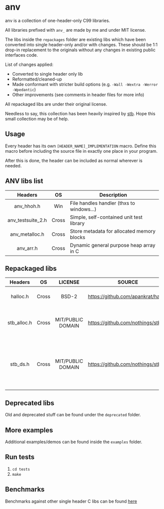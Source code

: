 # anv

anv is a collection of one-header-only C99 libraries.

All libraries prefixed with `anv_` are made by me and under MIT license.

The libs inside the `repackages` folder are existing libs which have been converted
into single header-only and/or with changes. These should be 1:1 drop-in replacement
to the originals without any changes in existing public interfaces code.

List of changes applied:

- Converted to single header only lib
- Reformatted/cleaned-up
- Made conformant with stricter build options (e.g. `-Wall -Wextra -Werror -Wpedantic`)
- Other improvements (see comments in header files for more info)

All repackaged libs are under their original license.

Needless to say, this collection has been heavily inspired by [stb](https://github.com/nothings/stb).
Hope this small collection may be of help.

## Usage

Every header has its own `[HEADER_NAME]_IMPLEMENTATION` macro.
Define this macro before including the source file in exactly one place in your
program.

After this is done, the header can be included as normal wherever is needed.

## ANV libs list

|      Headers      |  OS   | Description                                |
|:-----------------:|:-----:|--------------------------------------------|
|    anv_hhoh.h     |  Win  | File handles handler (thxs to windows...)  |
| anv_testsuite_2.h | Cross | Simple, self-contained unit test library   |
|  anv_metalloc.h   | Cross | Store metadata for allocated memory blocks |
|     anv_arr.h     | Cross | Dynamic general purpose heap array in C    |

## Repackaged libs

|   Headers   |  OS   |      LICENSE      | SOURCE                             | Description                                                                       |
|:-----------:|:-----:|:-----------------:|------------------------------------|-----------------------------------------------------------------------------------|
|  halloc.h   | Cross |       BSD-2       | https://github.com/apankrat/halloc | Hierarchical memory allocator                                                     |
| stb_alloc.h | Cross | MIT/PUBLIC DOMAIN | https://github.com/nothings/stb    | Hierarchical memory allocator from stb.h + fixes                                  |
|  stb_ds.h   | Cross | MIT/PUBLIC DOMAIN | https://github.com/nothings/stb    | Dynamic arrays/maps but with stb_alloc.h integration (allows memory 'auto-free'). |

## Deprecated libs

Old and deprecated stuff can be found under the `deprecated` folder.

## More examples

Additional examples/demos can be found inside the `examples` folder.

## Run tests

1. `cd tests`
2. `make`

## Benchmarks

Benchmarks against other single header C libs can be found [here](https://github.com/anvouk/anv_benchmarks)
